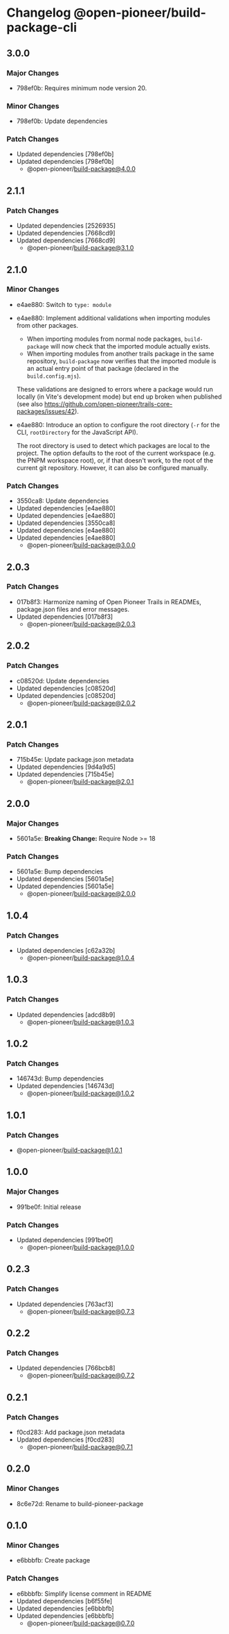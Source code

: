 # Changelog @open-pioneer/build-package-cli

## 3.0.0

### Major Changes

- 798ef0b: Requires minimum node version 20.

### Minor Changes

- 798ef0b: Update dependencies

### Patch Changes

- Updated dependencies [798ef0b]
- Updated dependencies [798ef0b]
    - @open-pioneer/build-package@4.0.0

## 2.1.1

### Patch Changes

- Updated dependencies [2526935]
- Updated dependencies [7668cd9]
- Updated dependencies [7668cd9]
    - @open-pioneer/build-package@3.1.0

## 2.1.0

### Minor Changes

- e4ae880: Switch to `type: module`
- e4ae880: Implement additional validations when importing modules from other packages.

    - When importing modules from normal node packages, `build-package` will now check that the imported module actually exists.
    - When importing modules from another trails package in the same repository, `build-package` now verifies that the imported module is an actual entry point of that package (declared in the `build.config.mjs`).

    These validations are designed to errors where a package would run locally (in Vite's development mode)
    but end up broken when published (see also https://github.com/open-pioneer/trails-core-packages/issues/42).

- e4ae880: Introduce an option to configure the root directory (`-r` for the CLI, `rootDirectory` for the JavaScript API).

    The root directory is used to detect which packages are local to the project.
    The option defaults to the root of the current workspace (e.g. the PNPM workspace root), or, if that doesn't work, to the root of the current git repository.
    However, it can also be configured manually.

### Patch Changes

- 3550ca8: Update dependencies
- Updated dependencies [e4ae880]
- Updated dependencies [e4ae880]
- Updated dependencies [3550ca8]
- Updated dependencies [e4ae880]
- Updated dependencies [e4ae880]
    - @open-pioneer/build-package@3.0.0

## 2.0.3

### Patch Changes

- 017b8f3: Harmonize naming of Open Pioneer Trails in READMEs, package.json files and error messages.
- Updated dependencies [017b8f3]
    - @open-pioneer/build-package@2.0.3

## 2.0.2

### Patch Changes

- c08520d: Update dependencies
- Updated dependencies [c08520d]
- Updated dependencies [c08520d]
    - @open-pioneer/build-package@2.0.2

## 2.0.1

### Patch Changes

- 715b45e: Update package.json metadata
- Updated dependencies [9d4a9d5]
- Updated dependencies [715b45e]
    - @open-pioneer/build-package@2.0.1

## 2.0.0

### Major Changes

- 5601a5e: **Breaking Change:** Require Node >= 18

### Patch Changes

- 5601a5e: Bump dependencies
- Updated dependencies [5601a5e]
- Updated dependencies [5601a5e]
    - @open-pioneer/build-package@2.0.0

## 1.0.4

### Patch Changes

- Updated dependencies [c62a32b]
    - @open-pioneer/build-package@1.0.4

## 1.0.3

### Patch Changes

- Updated dependencies [adcd8b9]
    - @open-pioneer/build-package@1.0.3

## 1.0.2

### Patch Changes

- 146743d: Bump dependencies
- Updated dependencies [146743d]
    - @open-pioneer/build-package@1.0.2

## 1.0.1

### Patch Changes

- @open-pioneer/build-package@1.0.1

## 1.0.0

### Major Changes

- 991be0f: Initial release

### Patch Changes

- Updated dependencies [991be0f]
    - @open-pioneer/build-package@1.0.0

## 0.2.3

### Patch Changes

- Updated dependencies [763acf3]
    - @open-pioneer/build-package@0.7.3

## 0.2.2

### Patch Changes

- Updated dependencies [766bcb8]
    - @open-pioneer/build-package@0.7.2

## 0.2.1

### Patch Changes

- f0cd283: Add package.json metadata
- Updated dependencies [f0cd283]
    - @open-pioneer/build-package@0.7.1

## 0.2.0

### Minor Changes

- 8c6e72d: Rename to build-pioneer-package

## 0.1.0

### Minor Changes

- e6bbbfb: Create package

### Patch Changes

- e6bbbfb: Simplify license comment in README
- Updated dependencies [b6f55fe]
- Updated dependencies [e6bbbfb]
- Updated dependencies [e6bbbfb]
    - @open-pioneer/build-package@0.7.0
